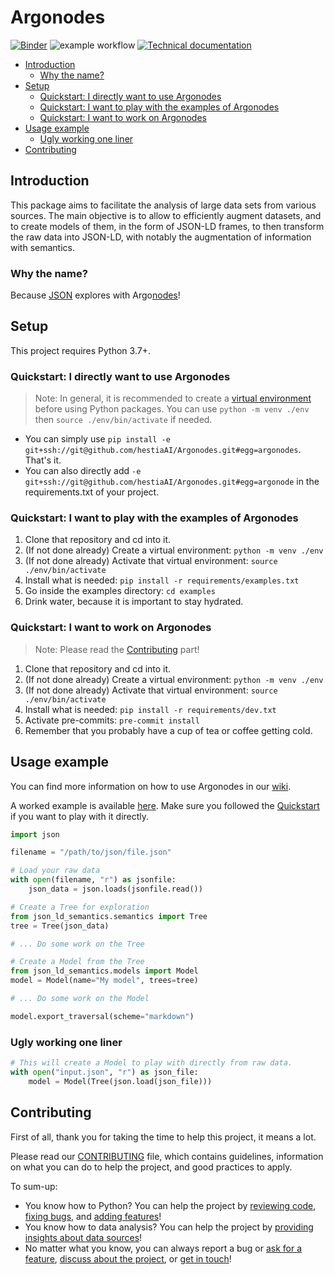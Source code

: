 # Argonodes

[![Binder](https://mybinder.org/badge_logo.svg)](https://mybinder.org/v2/gh/hestiaAI/Argonodes/HEAD?labpath=examples%2Fnotebook%2FExample.ipynb) ![example workflow](https://github.com/hestiaAI/Argonodes/actions/workflows/python-package.yml/badge.svg) [![Technical documentation](https://github.com/hestiaAI/Argonodes/actions/workflows/gh-pages.yml/badge.svg)](https://github.com/hestiaAI/Argonodes/actions/workflows/gh-pages.yml)

* [Introduction](#introduction)
  + [Why the name?](#why-the-name-)
* [Setup](#setup)
  + [Quickstart: I directly want to use Argonodes](#quickstart--i-directly-want-to-use-argonodes)
  + [Quickstart: I want to play with the examples of Argonodes](#quickstart--i-want-to-play-with-the-examples-of-argonodes)
  + [Quickstart: I want to work on Argonodes](#quickstart--i-want-to-work-on-argonodes)
* [Usage example](#usage-example)
  + [Ugly working one liner](#ugly-working-one-liner)
* [Contributing](#contributing)

## Introduction

This package aims to facilitate the analysis of large data sets from various sources. The main objective is to allow to efficiently augment datasets, and to create models of them, in the form of JSON-LD frames, to then transform the raw data into JSON-LD, with notably the augmentation of information with semantics.

### Why the name?

Because [JSON](https://en.wikipedia.org/wiki/Jason) explores with Argo[nodes](https://en.wikipedia.org/wiki/Node_(computer_science))!

## Setup

This project requires Python 3.7+.

### Quickstart: I directly want to use Argonodes

> Note: In general, it is recommended to create a [virtual environment](https://docs.python.org/3/tutorial/venv.html) before using Python packages. You can use `python -m venv ./env` then `source ./env/bin/activate` if needed.

- You can simply use `pip install -e git+ssh://git@github.com/hestiaAI/Argonodes.git#egg=argonodes`. That's it.
- You can also directly add `-e git+ssh://git@github.com/hestiaAI/Argonodes.git#egg=argonode` in the requirements.txt of your project.

### Quickstart: I want to play with the examples of Argonodes

1. Clone that repository and cd into it.
2. (If not done already) Create a virtual environment: `python -m venv ./env`
3. (If not done already) Activate that virtual environment: `source ./env/bin/activate`
4. Install what is needed: `pip install -r requirements/examples.txt`
5. Go inside the examples directory: `cd examples`
6. Drink water, because it is important to stay hydrated.

### Quickstart: I want to work on Argonodes

> Note: Please read the [Contributing](#contributing) part!

1. Clone that repository and cd into it.
2. (If not done already) Create a virtual environment: `python -m venv ./env`
3. (If not done already) Activate that virtual environment: `source ./env/bin/activate`
4. Install what is needed: `pip install -r requirements/dev.txt`
5. Activate pre-commits: `pre-commit install`
6. Remember that you probably have a cup of tea or coffee getting cold.

## Usage example

You can find more information on how to use Argonodes in our [wiki](https://github.com/hestiaAI/Argonodes/wiki/General-usage-examples).

A worked example is available [here](./examples/notebook/Example.ipynb). Make sure you followed the [Quickstart](#quickstart--i-want-to-play-with-the-examples-of-argonodes) if you want to play with it directly.

```python
import json

filename = "/path/to/json/file.json"

# Load your raw data
with open(filename, "r") as jsonfile:
    json_data = json.loads(jsonfile.read())

# Create a Tree for exploration
from json_ld_semantics.semantics import Tree
tree = Tree(json_data)

# ... Do some work on the Tree

# Create a Model from the Tree
from json_ld_semantics.models import Model
model = Model(name="My model", trees=tree)

# ... Do some work on the Model

model.export_traversal(scheme="markdown")
```

### Ugly working one liner

```python
# This will create a Model to play with directly from raw data.
with open("input.json", "r") as json_file:
    model = Model(Tree(json.load(json_file)))
```

## Contributing

First of all, thank you for taking the time to help this project, it means a lot.

Please read our [CONTRIBUTING](CONTRIBUTING.md) file, which contains guidelines, information on what you can do to help the project, and good practices to apply.

To sum-up:
* You know how to Python? You can help the project by [reviewing code](https://github.com/hestiaAI/Argonodes/pulls), [fixing bugs](https://github.com/hestiaAI/Argonodes/issues), and [adding features](https://github.com/hestiaAI/Argonodes/issues)!
* You know how to data analysis? You can help the project by [providing insights about data sources](https://github.com/hestiaAI/Argonodes/wiki)!
* No matter what you know, you can always report a bug or [ask for a feature](https://github.com/hestiaAI/Argonodes/issues), [discuss about the project](https://github.com/hestiaAI/Argonodes/discussions), or [get in touch](https://hestia.ai/en/#contact)!
